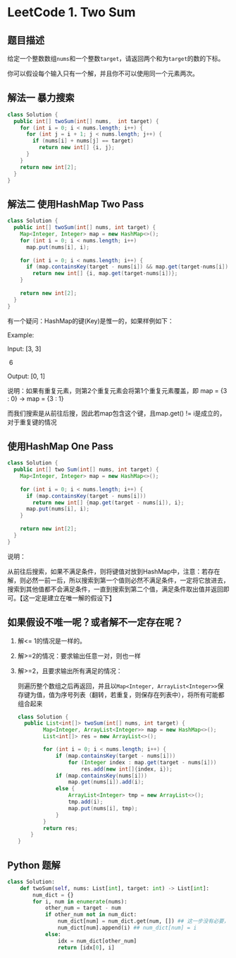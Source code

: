 # LeetCode 1. Two Sum

## 题目描述

给定一个整数数组`nums`和一个整数`target`，请返回两个和为`target`的数的下标。

你可以假设每个输入只有一个解，并且你不可以使用同一个元素两次。



## 解法一 暴力搜索

```java
class Solution {
  public int[] twoSum(int[] nums,  int target) {
    for (int i = 0; i < nums.length; i++) {
      for (int j = i + 1; j < nums.length; j++) {
        if (nums[i] + nums[j] == target) 
          return new int[] {i, j};
      }
    }
    return new int[2];
  }
}
```



## 解法二 使用HashMap Two Pass

```java
class Solution {
  public int[] twoSum(int[] nums, int target) {
    Map<Integer, Integer> map = new HashMap<>();
    for (int i = 0; i < nums.length; i++)
      map.put(nums[i], i);
    
    for (int i = 0; i < nums.length; i++) {
      if (map.containsKey(target - nums[i]) && map.get(target-nums[i]) != i)
        return new int[] {i, map.get(target-nums[i])};
    }
    
    return new int[2];
  }
}
```

有一个疑问：HashMap的键(Key)是惟一的，如果样例如下：

Example:

Input: [3, 3]

​		  6

Output: [0, 1]

说明：如果有重复元素，则第2个重复元素会将第1个重复元素覆盖，即 map = {3 : 0} -> map = {3 : 1}

而我们搜索是从前往后搜，因此若map包含这个键，且map.get() != i是成立的，对于重复键的情况

## 使用HashMap One Pass

```java
class Solution {
  public int[] two Sum(int[] nums, int target) {
    Map<Integer, Integer> map = new HashMap<>();
    
    for (int i = 0; i < nums.length; i++) {
      if (map.containsKey(target - nums[i]))
        return new int[] {map.get(target - nums[i]), i};
      map.put(nums[i], i);
    }
    
    return new int[2];
  }
}
```

说明：

从前往后搜索，如果不满足条件，则将键值对放到HashMap中，注意：若存在解，则必然一前一后，所以搜索到第一个值则必然不满足条件，一定将它放进去，搜索到其他值都不会满足条件，一直到搜索到第二个值，满足条件取出值并返回即可。【这一定是建立在唯一解的假设下】

## 如果假设不唯一呢？或者解不一定存在呢？

1. 解<= 1的情况是一样的。

2. 解>=2的情况：要求输出任意一对，则也一样

3. 解>=2，且要求输出所有满足的情况：

   则遍历整个数组之后再返回，并且以`Map<Integer, ArrayList<Integer>>`保存键为值，值为序号列表（翻转，若重复，则保存在列表中），将所有可能都组合起来

   ```java
   class Solution {
     public List<int[]> twoSum(int[] nums, int target) {
           Map<Integer, ArrayList<Integer>> map = new HashMap<>();
           List<int[]> res = new ArrayList<>();
   
           for (int i = 0; i < nums.length; i++) {
               if (map.containsKey(target - nums[i]))
                   for (Integer index : map.get(target - nums[i]))
                       res.add(new int[]{index, i});
               if (map.containsKey(nums[i]))
                   map.get(nums[i]).add(i);
               else {
                   ArrayList<Integer> tmp = new ArrayList<>();
                   tmp.add(i);
                   map.put(nums[i], tmp);
               }
           }
           return res;
       }
   }
   ```

   



## Python 题解

```python
class Solution:
    def twoSum(self, nums: List[int], target: int) -> List[int]:
        num_dict = {}
        for i, num in enumerate(nums):
            other_num = target - num
            if other_num not in num_dict:
                num_dict[num] = num_dict.get(num, []) ## 这一步没有必要，因为解唯一
                num_dict[num].append(i) ## num_dict[num] = i
            else:
                idx = num_dict[other_num]
                return [idx[0], i]
```

